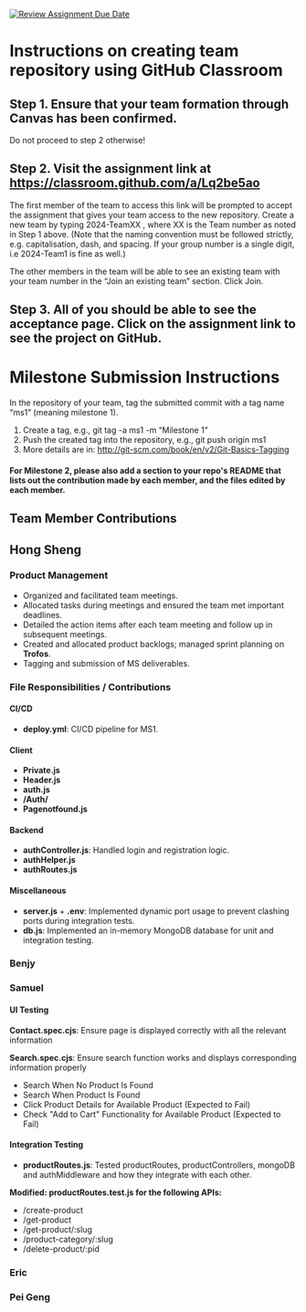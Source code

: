 [![Review Assignment Due Date](https://classroom.github.com/assets/deadline-readme-button-22041afd0340ce965d47ae6ef1cefeee28c7c493a6346c4f15d667ab976d596c.svg)](https://classroom.github.com/a/Lq2be5ao)
# Instructions on creating team repository using GitHub Classroom
## Step 1. Ensure that your team formation through Canvas has been confirmed.
Do not proceed to step 2 otherwise!

## Step 2. Visit the assignment link at https://classroom.github.com/a/Lq2be5ao
The first member of the team to access this link will be prompted to accept the assignment that gives your team access to the new repository.
Create a new team by typing 2024-TeamXX , where XX is the Team number as noted in Step 1 above. 
(Note that the naming convention must be followed strictly, e.g. capitalisation, dash, and spacing. 
If your group number is a single digit, i.e 2024-Team1 is fine as well.)

The other members in the team will be able to see an existing team with your team number in the “Join an existing team” section. Click Join.

## Step 3. All of you should be able to see the acceptance page. Click on the assignment link to see the project on GitHub.

# Milestone Submission Instructions
In the repository of your team, tag the submitted commit with a tag name “ms1” (meaning milestone 1). 
1. Create a tag, e.g., git tag -a ms1 -m “Milestone 1”
2. Push the created tag into the repository, e.g., git push origin ms1
3. More details are in: http://git-scm.com/book/en/v2/Git-Basics-Tagging

#### For Milestone 2, please also add a section to your repo's README that lists out the contribution made by each member, and the files edited by each member. 
## Team Member Contributions

## Hong Sheng

### Product Management
- Organized and facilitated team meetings.
- Allocated tasks during meetings and ensured the team met important deadlines.
- Detailed the action items after each team meeting and follow up in subsequent meetings.
- Created and allocated product backlogs; managed sprint planning on **Trofos**.
- Tagging and submission of MS deliverables.

### File Responsibilities / Contributions

#### CI/CD
- **deploy.yml**: CI/CD pipeline for MS1.

#### Client
- **Private.js**
- **Header.js**
- **auth.js**
- **/Auth/**
- **Pagenotfound.js**

#### Backend
- **authController.js**: Handled login and registration logic.
- **authHelper.js**
- **authRoutes.js**

#### Miscellaneous
- **server.js** + **.env**: Implemented dynamic port usage to prevent clashing ports during integration tests.
- **db.js**: Implemented an in-memory MongoDB database for unit and integration testing.



### Benjy

### Samuel

#### UI Testing
**Contact.spec.cjs**: Ensure page is displayed correctly with all the relevant information

**Search.spec.cjs**: Ensure search function works and displays corresponding information properly
- Search When No Product Is Found
- Search When Product Is Found
- Click Product Details for Available Product (Expected to Fail)
- Check "Add to Cart" Functionality for Available Product (Expected to Fail)


#### Integration Testing
- **productRoutes.js**: Tested productRoutes, productControllers, mongoDB and authMiddleware and how they integrate with each other.

**Modified: productRoutes.test.js for the following APIs:**
- /create-product
- /get-product
- /get-product/:slug
- /product-category/:slug
- /delete-product/:pid


### Eric

### Pei Geng
